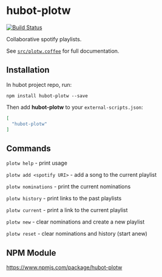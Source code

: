 # hubot-plotw

[![Build Status](https://travis-ci.org/nginth/hubot-plotw.svg?branch=master)](https://travis-ci.org/nginth/hubot-plotw)

Collaborative spotify playlists.

See [`src/plotw.coffee`](src/plotw.coffee) for full documentation.

## Installation

In hubot project repo, run:

`npm install hubot-plotw --save`

Then add **hubot-plotw** to your `external-scripts.json`:

```json
[
  "hubot-plotw"
]
```

## Commands

`plotw help`                - print usage

`plotw add <spotify URI>`   - add a song to the current playlist

`plotw nominations`         - print the current nominations

`plotw history`             - print links to the past playlists

`plotw current`             - print a link to the current playlist

`plotw new`                 - clear nominations and create a new playlist

`plotw reset`               - clear nominations and history (start anew)


## NPM Module

https://www.npmjs.com/package/hubot-plotw
